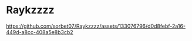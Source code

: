 # Raykzzzz


https://github.com/sorbet07/Raykzzzz/assets/133076796/d0d8febf-2a16-449d-a8cc-408a5e8b3cb2
